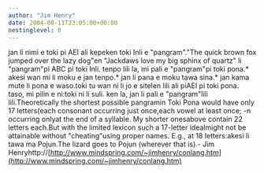 ```yaml
---
author: "Jim Henry"
date: 2004-08-11T23:05:00+00:00
nestinglevel: 0
---
```

jan li nimi e toki pi AEI ali kepeken toki Inli e "pangram"."The quick brown fox jumped over the lazy dog"en "Jackdaws love my big sphinx of quartz" li "pangram"pi ABC pi toki Inli. tenpo lili la, mi pali e "pangram"pi toki pona.\* akesi wan mi li moku e jan tenpo.\* jan li pana e moku tawa sina.\* jan kama mute li pona e waso.toki tu wan ni li jo e sitelen lili ali piAEI pi toki pona. taso, mi pilin e ni:toki ni li suli. ken la, jan li pali e "pangram"lili lili.Theoretically the shortest possible pangramin Toki Pona would have only 17 letters(each consonant occurring just once,each vowel at least once; -n occurring onlyat the end of a syllable. My shorter onesabove contain 22 letters each.But with the limited lexicon such a 17-letter idealmight not be attainable without "cheating"using proper names. E.g., at 18 letters:akesi li tawa ma Pojun.The lizard goes to Pojun (wherever that is).- Jim Henryhttp://[http://www.mindspring.com/~jimhenry/conlang.htm](http://www.mindspring.com/~jimhenry/conlang.htm)